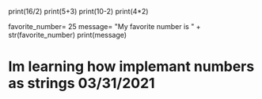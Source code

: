 print(16/2)
print(5+3)
print(10-2)
print(4*2)

favorite_number= 25
message= "My favorite number is " + str(favorite_number) 
print(message) 

# Im learning how implemant numbers as strings  03/31/2021
